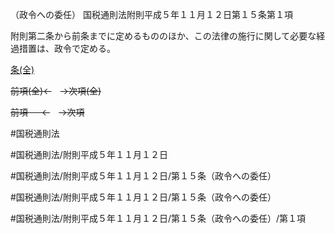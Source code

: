 （政令への委任）
国税通則法附則平成５年１１月１２日第１５条第１項

附則第二条から前条までに定めるもののほか、この法律の施行に関して必要な経過措置は、政令で定める。

[条(全)](国税通則法＿＿＿＿附則平成５年１１月１２日第１５条_.md)

~~前項(全)←~~　~~→次項(全)~~

~~前項 　 ←~~　~~→次項~~



#国税通則法

#国税通則法/附則平成５年１１月１２日

#国税通則法/附則平成５年１１月１２日/第１５条（政令への委任）

#国税通則法/附則平成５年１１月１２日/第１５条（政令への委任）

#国税通則法/附則平成５年１１月１２日/第１５条（政令への委任）/第１項

